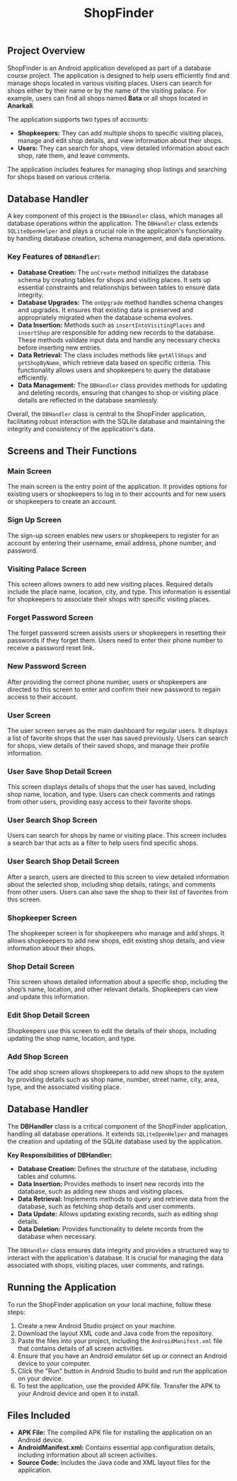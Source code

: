 <!DOCTYPE html>
<html lang="en">
<head>
    <meta charset="UTF-8">
    <meta name="viewport" content="width=device-width, initial-scale=1.0">
    
</head>
<body>
    <header>
        <div class="container">
            <h1>ShopFinder</h1>
        </div>
    </header>
    <div class="container">
        <div class="content">
            <h2>Project Overview</h2>
            <p>
            ShopFinder is an Android application developed as part of a database course project. The application is designed to help users efficiently find and manage shops located in various visiting places. Users can search for shops either by their name or by the name of the visiting palace. For example, users can find all shops named <strong>Bata</strong> or all shops located in <strong>Anarkali</strong>.
        </p>
        <p>
            The application supports two types of accounts:
        </p>
        <ul>
            <li><strong>Shopkeepers:</strong> They can add multiple shops to specific visiting places, manage and edit shop details, and view information about their shops.</li>
            <li><strong>Users:</strong> They can search for shops, view detailed information about each shop, rate them, and leave comments.</li>
        </ul>
        <p>
            The application includes features for managing shop listings and searching for shops based on various criteria.
        </p>

<h2>Database Handler</h2>
<p>
    A key component of this project is the <code>DBHandler</code> class, which manages all database operations within the application. The <code>DBHandler</code> class extends <code>SQLiteOpenHelper</code> and plays a crucial role in the application's functionality by handling database creation, schema management, and data operations.
</p>

<h3>Key Features of <code>DBHandler</code>:</h3>
<ul>
    <li><strong>Database Creation:</strong> The <code>onCreate</code> method initializes the database schema by creating tables for shops and visiting places. It sets up essential constraints and relationships between tables to ensure data integrity.</li>
    <li><strong>Database Upgrades:</strong> The <code>onUpgrade</code> method handles schema changes and upgrades. It ensures that existing data is preserved and appropriately migrated when the database schema evolves.</li>
    <li><strong>Data Insertion:</strong> Methods such as <code>insertIntoVisitingPlaces</code> and <code>insertShop</code> are responsible for adding new records to the database. These methods validate input data and handle any necessary checks before inserting new entries.</li>
    <li><strong>Data Retrieval:</strong> The class includes methods like <code>getAllShops</code> and <code>getShopByName</code>, which retrieve data based on specific criteria. This functionality allows users and shopkeepers to query the database efficiently.</li>
    <li><strong>Data Management:</strong> The <code>DBHandler</code> class provides methods for updating and deleting records, ensuring that changes to shop or visiting place details are reflected in the database seamlessly.</li>
</ul>
<p>
    Overall, the <code>DBHandler</code> class is central to the ShopFinder application, facilitating robust interaction with the SQLite database and maintaining the integrity and consistency of the application's data.
</p>

<h2>Screens and Their Functions</h2>

<h3>Main Screen</h3>
<p>
    The main screen is the entry point of the application. It provides options for existing users or shopkeepers to log in to their accounts and for new users or shopkeepers to create an account.
</p>

<h3>Sign Up Screen</h3>
<p>
    The sign-up screen enables new users or shopkeepers to register for an account by entering their username, email address, phone number, and password.
</p>

<h3>Visiting Palace Screen</h3>
<p>
    This screen allows owners to add new visiting places. Required details include the place name, location, city, and type. This information is essential for shopkeepers to associate their shops with specific visiting places.
</p>

<h3>Forget Password Screen</h3>
<p>
    The forget password screen assists users or shopkeepers in resetting their passwords if they forget them. Users need to enter their phone number to receive a password reset link.
</p>

<h3>New Password Screen</h3>
<p>
    After providing the correct phone number, users or shopkeepers are directed to this screen to enter and confirm their new password to regain access to their account.
</p>

<h3>User Screen</h3>
<p>
    The user screen serves as the main dashboard for regular users. It displays a list of favorite shops that the user has saved previously. Users can search for shops, view details of their saved shops, and manage their profile information.
</p>

<h3>User Save Shop Detail Screen</h3>
<p>
    This screen displays details of shops that the user has saved, including shop name, location, and type. Users can check comments and ratings from other users, providing easy access to their favorite shops.
</p>

<h3>User Search Shop Screen</h3>
<p>
    Users can search for shops by name or visiting place. This screen includes a search bar that acts as a filter to help users find specific shops.
</p>

<h3>User Search Shop Detail Screen</h3>
<p>
    After a search, users are directed to this screen to view detailed information about the selected shop, including shop details, ratings, and comments from other users. Users can also save the shop to their list of favorites from this screen.
</p>

<h3>Shopkeeper Screen</h3>
<p>
    The shopkeeper screen is for shopkeepers who manage and add shops. It allows shopkeepers to add new shops, edit existing shop details, and view information about their shops.
</p>

<h3>Shop Detail Screen</h3>
<p>
    This screen shows detailed information about a specific shop, including the shop’s name, location, and other relevant details. Shopkeepers can view and update this information.
</p>

<h3>Edit Shop Detail Screen</h3>
<p>
    Shopkeepers use this screen to edit the details of their shops, including updating the shop name, location, and type.
</p>

<h3>Add Shop Screen</h3>
<p>
    The add shop screen allows shopkeepers to add new shops to the system by providing details such as shop name, number, street name, city, area, type, and the associated visiting place.
</p>

<h2>Database Handler</h2>
<p>
    The <strong>DBHandler</strong> class is a critical component of the ShopFinder application, handling all database operations. It extends <code>SQLiteOpenHelper</code> and manages the creation and updating of the SQLite database used by the application.
</p>
<p>
    <strong>Key Responsibilities of DBHandler:</strong>
</p>
<ul>
    <li><strong>Database Creation:</strong> Defines the structure of the database, including tables and columns.</li>
    <li><strong>Data Insertion:</strong> Provides methods to insert new records into the database, such as adding new shops and visiting places.</li>
    <li><strong>Data Retrieval:</strong> Implements methods to query and retrieve data from the database, such as fetching shop details and user comments.</li>
    <li><strong>Data Update:</strong> Allows updating existing records, such as editing shop details.</li>
    <li><strong>Data Deletion:</strong> Provides functionality to delete records from the database when necessary.</li>
</ul>
<p>
    The <code>DBHandler</code> class ensures data integrity and provides a structured way to interact with the application's database. It is crucial for managing the data associated with shops, visiting places, user comments, and ratings.
</p>

<h2>Running the Application</h2>
<p>
    To run the ShopFinder application on your local machine, follow these steps:
</p>
<ol>
    <li>Create a new Android Studio project on your machine.</li>
    <li>Download the layout XML code and Java code from the repository.</li>
    <li>Paste the files into your project, including the <code>AndroidManifest.xml</code> file that contains details of all screen activities.</li>
    <li>Ensure that you have an Android emulator set up or connect an Android device to your computer.</li>
    <li>Click the "Run" button in Android Studio to build and run the application on your device.</li>
    <li>To test the application, use the provided APK file. Transfer the APK to your Android device and open it to install.</li>
</ol>

<h2>Files Included</h2>
<ul>
    <li><strong>APK File:</strong> The compiled APK file for installing the application on an Android device.</li>
    <li><strong>AndroidManifest.xml:</strong> Contains essential app configuration details, including information about all screen activities.</li>
    <li><strong>Source Code:</strong> Includes the Java code and XML layout files for the application.</li>
</ul>
</div>
</div>
<footer>
</footer>
</body>
</html>
